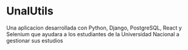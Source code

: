 # UnalUtils

Una aplicacion desarrollada con Python, Django, PostgreSQL, React y Selenium que ayudara a los estudiantes de la Universidad Nacional a gestionar sus estudios
